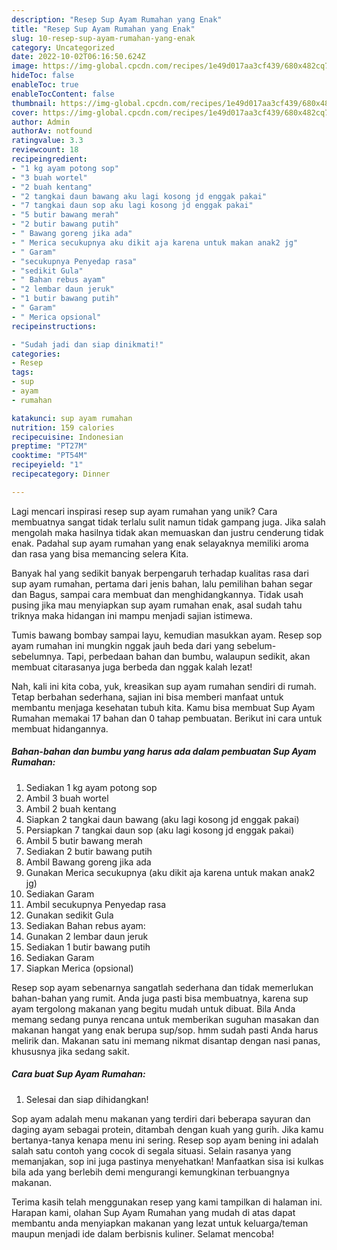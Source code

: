 ```yaml
---
description: "Resep Sup Ayam Rumahan yang Enak"
title: "Resep Sup Ayam Rumahan yang Enak"
slug: 10-resep-sup-ayam-rumahan-yang-enak
category: Uncategorized
date: 2022-10-02T06:16:50.624Z
image: https://img-global.cpcdn.com/recipes/1e49d017aa3cf439/680x482cq70/sup-ayam-rumahan-foto-resep-utama.jpg
hideToc: false
enableToc: true
enableTocContent: false
thumbnail: https://img-global.cpcdn.com/recipes/1e49d017aa3cf439/680x482cq70/sup-ayam-rumahan-foto-resep-utama.jpg
cover: https://img-global.cpcdn.com/recipes/1e49d017aa3cf439/680x482cq70/sup-ayam-rumahan-foto-resep-utama.jpg
author: Admin
authorAv: notfound
ratingvalue: 3.3
reviewcount: 18
recipeingredient:
- "1 kg ayam potong sop"
- "3 buah wortel"
- "2 buah kentang"
- "2 tangkai daun bawang aku lagi kosong jd enggak pakai"
- "7 tangkai daun sop aku lagi kosong jd enggak pakai"
- "5 butir bawang merah"
- "2 butir bawang putih"
- " Bawang goreng jika ada"
- " Merica secukupnya aku dikit aja karena untuk makan anak2 jg"
- " Garam"
- "secukupnya Penyedap rasa"
- "sedikit Gula"
- " Bahan rebus ayam"
- "2 lembar daun jeruk"
- "1 butir bawang putih"
- " Garam"
- " Merica opsional"
recipeinstructions:

- "Sudah jadi dan siap dinikmati!"
categories:
- Resep
tags:
- sup
- ayam
- rumahan

katakunci: sup ayam rumahan 
nutrition: 159 calories
recipecuisine: Indonesian
preptime: "PT27M"
cooktime: "PT54M"
recipeyield: "1"
recipecategory: Dinner

---
```





Lagi mencari inspirasi resep sup ayam rumahan yang unik? Cara membuatnya sangat tidak terlalu sulit namun tidak gampang juga. Jika salah mengolah maka hasilnya tidak akan memuaskan dan justru cenderung tidak enak. Padahal sup ayam rumahan yang enak selayaknya memiliki aroma dan rasa yang bisa memancing selera Kita.





Banyak hal yang sedikit banyak berpengaruh terhadap kualitas rasa dari sup ayam rumahan, pertama dari jenis bahan, lalu pemilihan bahan segar dan Bagus, sampai cara membuat dan menghidangkannya. Tidak usah pusing jika mau menyiapkan sup ayam rumahan enak,      asal sudah tahu triknya maka hidangan ini mampu menjadi sajian istimewa.














Tumis bawang bombay sampai layu, kemudian masukkan ayam. Resep sop ayam rumahan ini mungkin nggak jauh beda dari yang sebelum-sebelumnya. Tapi, perbedaan bahan dan bumbu, walaupun sedikit, akan membuat citarasanya juga berbeda dan nggak kalah lezat!






Nah, kali ini kita coba, yuk, kreasikan sup ayam rumahan sendiri di rumah. Tetap berbahan sederhana, sajian ini bisa memberi manfaat untuk membantu menjaga kesehatan tubuh kita. Kamu bisa membuat Sup Ayam Rumahan memakai 17 bahan dan 0 tahap pembuatan. Berikut ini cara untuk membuat hidangannya.

<!--inarticleads1-->

##### Bahan-bahan dan bumbu yang harus ada dalam pembuatan Sup Ayam Rumahan:

1. Sediakan 1 kg ayam potong sop
1. Ambil 3 buah wortel
1. Ambil 2 buah kentang
1. Siapkan 2 tangkai daun bawang (aku lagi kosong jd enggak pakai)
1. Persiapkan 7 tangkai daun sop (aku lagi kosong jd enggak pakai)
1. Ambil 5 butir bawang merah
1. Sediakan 2 butir bawang putih
1. Ambil  Bawang goreng jika ada
1. Gunakan  Merica secukupnya (aku dikit aja karena untuk makan anak2 jg)
1. Sediakan  Garam
1. Ambil secukupnya Penyedap rasa
1. Gunakan sedikit Gula
1. Sediakan  Bahan rebus ayam:
1. Gunakan 2 lembar daun jeruk
1. Sediakan 1 butir bawang putih
1. Sediakan  Garam
1. Siapkan  Merica (opsional)


Resep sop ayam sebenarnya sangatlah sederhana dan tidak memerlukan bahan-bahan yang rumit. Anda juga pasti bisa membuatnya, karena sup ayam tergolong makanan yang begitu mudah untuk dibuat. Bila Anda memang sedang punya rencana untuk memberikan suguhan masakan dan makanan hangat yang enak berupa sup/sop. hmm sudah pasti Anda harus melirik dan. Makanan satu ini memang nikmat disantap dengan nasi panas, khususnya jika sedang sakit. 

<!--inarticleads2-->

##### Cara buat Sup Ayam Rumahan:


1. Selesai dan siap dihidangkan!

Sop ayam adalah menu makanan yang terdiri dari beberapa sayuran dan daging ayam sebagai protein, ditambah dengan kuah yang gurih. Jika kamu bertanya-tanya kenapa menu ini sering. Resep sop ayam bening ini adalah salah satu contoh yang cocok di segala situasi. Selain rasanya yang memanjakan, sop ini juga pastinya menyehatkan! Manfaatkan sisa isi kulkas bila ada yang berlebih demi mengurangi kemungkinan terbuangnya makanan. 

Terima kasih telah menggunakan resep yang kami tampilkan di halaman ini. Harapan kami, olahan Sup Ayam Rumahan yang mudah di atas dapat membantu anda menyiapkan makanan yang lezat untuk keluarga/teman maupun menjadi ide dalam berbisnis kuliner. Selamat mencoba!
